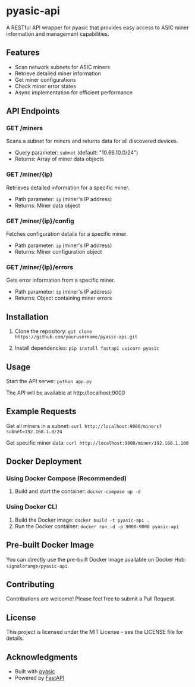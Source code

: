 # pyasic-api

A RESTful API wrapper for pyasic that provides easy access to ASIC miner information and management capabilities.

## Features

- Scan network subnets for ASIC miners
- Retrieve detailed miner information
- Get miner configurations
- Check miner error states
- Async implementation for efficient performance

## API Endpoints

### GET /miners
Scans a subnet for miners and returns data for all discovered devices.
- Query parameter: `subnet` (default: "10.66.10.0/24")
- Returns: Array of miner data objects

### GET /miner/{ip}
Retrieves detailed information for a specific miner.
- Path parameter: `ip` (miner's IP address)
- Returns: Miner data object

### GET /miner/{ip}/config
Fetches configuration details for a specific miner.
- Path parameter: `ip` (miner's IP address)
- Returns: Miner configuration object

### GET /miner/{ip}/errors
Gets error information from a specific miner.
- Path parameter: `ip` (miner's IP address)
- Returns: Object containing miner errors

## Installation

1. Clone the repository:
`git clone https://github.com/yourusername/pyasic-api.git`

2. Install dependencies:
`pip install fastapi uvicorn pyasic`

## Usage

Start the API server:
`python app.py`

The API will be available at http://localhost:9000

## Example Requests

Get all miners in a subnet:
`curl http://localhost:9000/miners?subnet=192.168.1.0/24`

Get specific miner data:
`curl http://localhost:9000/miner/192.168.1.100`

## Docker Deployment

### Using Docker Compose (Recommended)

1. Build and start the container:
`docker-compose up -d`

### Using Docker CLI
1. Build the Docker image:
   `docker build -t pyasic-api .`
2. Run the Docker container:
   `docker run -d -p 9000:9000 pyasic-api`

## Pre-built Docker Image
You can directly use the pre-built Docker image available on Docker Hub: `signalorange/pyasic-api`.

## Contributing

Contributions are welcome! Please feel free to submit a Pull Request.

## License

This project is licensed under the MIT License - see the LICENSE file for details.

## Acknowledgments

- Built with [pyasic](https://github.com/UpstreamData/pyasic)
- Powered by [FastAPI](https://github.com/FastAPI/FastAPI)